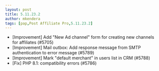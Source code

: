 ```yaml
---
layout: post
title: 5.11.23.2
author: mkendera
tags: [pap,Post Affiliate Pro,5.11.23.2]
---
```


- [Improvement] Add "New Ad channel" form for creating new channels for affiliates (#5705)
- [Improvement] Mail outbox: Add response message from SMTP authentication to error message (#5789)
- [Improvement] Mark "default merchant" in users list in CRM (#5788)
- [Fix] PHP 8.1: compatibility errors (#5786)
